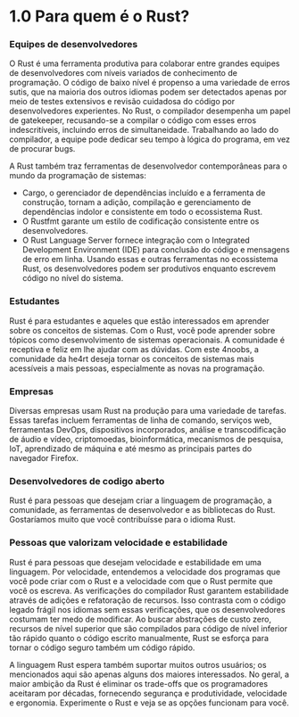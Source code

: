 # 1.0 Para quem é o Rust?

### Equipes de desenvolvedores
O Rust é uma ferramenta produtiva para colaborar entre grandes equipes de desenvolvedores com níveis variados de conhecimento de programação. O código de baixo nível é propenso a uma variedade de erros sutis, que na maioria dos outros idiomas podem ser detectados apenas por meio de testes extensivos e revisão cuidadosa do código por desenvolvedores experientes. No Rust, o compilador desempenha um papel de gatekeeper, recusando-se a compilar o código com esses erros indescritíveis, incluindo erros de simultaneidade. Trabalhando ao lado do compilador, a equipe pode dedicar seu tempo à lógica do programa, em vez de procurar bugs.

A Rust também traz ferramentas de desenvolvedor contemporâneas para o mundo da programação de sistemas:

- Cargo, o gerenciador de dependências incluído e a ferramenta de construção, tornam a adição, compilação e gerenciamento de dependências indolor e consistente em todo o ecossistema Rust.
- O Rustfmt garante um estilo de codificação consistente entre os desenvolvedores.
- O Rust Language Server fornece integração com o Integrated Development Environment (IDE) para conclusão do código e mensagens de erro em linha.
Usando essas e outras ferramentas no ecossistema Rust, os desenvolvedores podem ser produtivos enquanto escrevem código no nível do sistema.

### Estudantes
Rust é para estudantes e aqueles que estão interessados ​​em aprender sobre os conceitos de sistemas. Com o Rust, você pode aprender sobre tópicos como desenvolvimento de sistemas operacionais. A comunidade é receptiva e feliz em lhe ajudar com as dúvidas. Com este 4noobs, a comunidade da he4rt deseja tornar os conceitos de sistemas mais acessíveis a mais pessoas, especialmente as novas na programação.

### Empresas
Diversas empresas usam Rust na produção para uma variedade de tarefas. Essas tarefas incluem ferramentas de linha de comando, serviços web, ferramentas DevOps, dispositivos incorporados, análise e transcodificação de áudio e vídeo, criptomoedas, bioinformática, mecanismos de pesquisa, IoT, aprendizado de máquina e até mesmo as principais partes do navegador Firefox.

### Desenvolvedores de codigo aberto
Rust é para pessoas que desejam criar a linguagem de programação, a comunidade, as ferramentas de desenvolvedor e as bibliotecas do Rust. Gostaríamos muito que você contribuísse para o idioma Rust.

### Pessoas que valorizam velocidade e estabilidade
Rust é para pessoas que desejam velocidade e estabilidade em uma linguagem. Por velocidade, entendemos a velocidade dos programas que você pode criar com o Rust e a velocidade com que o Rust permite que você os escreva. As verificações do compilador Rust garantem estabilidade através de adições e refatoração de recursos. Isso contrasta com o código legado frágil nos idiomas sem essas verificações, que os desenvolvedores costumam ter medo de modificar. Ao buscar abstrações de custo zero, recursos de nível superior que são compilados para código de nível inferior tão rápido quanto o código escrito manualmente, Rust se esforça para tornar o código seguro também um código rápido.

A linguagem Rust espera também suportar muitos outros usuários; os mencionados aqui são apenas alguns dos maiores interessados. No geral, a maior ambição da Rust é eliminar os trade-offs que os programadores aceitaram por décadas, fornecendo segurança e produtividade, velocidade e ergonomia. Experimente o Rust e veja se as opções funcionam para você.